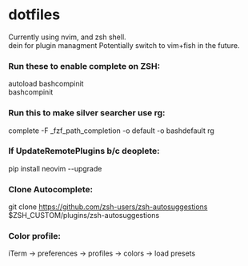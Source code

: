 # dotfiles

Currently using nvim, and zsh shell.  
dein for plugin managment
Potentially switch to vim+fish in the future.  


### Run these to enable complete on ZSH:  
autoload bashcompinit  
bashcompinit  


### Run this to make silver searcher use rg:  
complete -F _fzf_path_completion -o default -o bashdefault rg  


### If UpdateRemotePlugins b/c deoplete:  
pip install neovim --upgrade


### Clone Autocomplete:  
git clone https://github.com/zsh-users/zsh-autosuggestions $ZSH_CUSTOM/plugins/zsh-autosuggestions  


### Color profile:  
iTerm → preferences → profiles → colors → load presets
